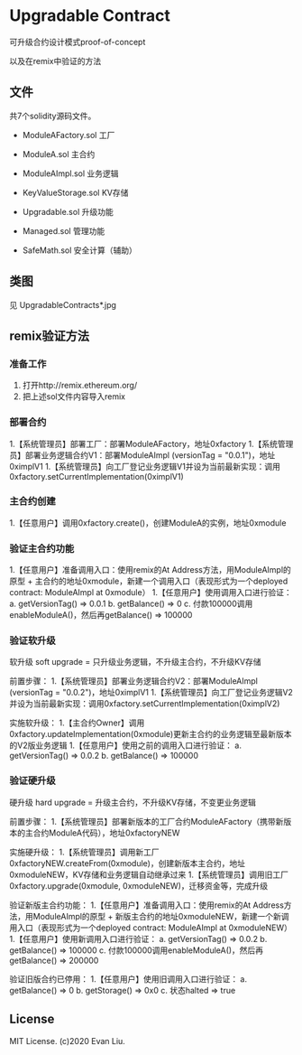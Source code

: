 # Upgradable Contract

可升级合约设计模式proof-of-concept

以及在remix中验证的方法

## 文件

共7个solidity源码文件。

* ModuleAFactory.sol 工厂
* ModuleA.sol 主合约

* ModuleAImpl.sol 业务逻辑
* KeyValueStorage.sol KV存储
 
* Upgradable.sol 升级功能
* Managed.sol 管理功能
 
* SafeMath.sol 安全计算（辅助）

## 类图

见 UpgradableContracts\*.jpg

## remix验证方法

### 准备工作

1. 打开http://remix.ethereum.org/
2. 把上述sol文件内容导入remix

### 部署合约

1.【系统管理员】部署工厂：部署ModuleAFactory，地址0xfactory
1.【系统管理员】部署业务逻辑合约V1：部署ModuleAImpl (versionTag = "0.0.1")，地址0ximplV1
1.【系统管理员】向工厂登记业务逻辑V1并设为当前最新实现：调用0xfactory.setCurrentImplementation(0ximplV1)

### 主合约创建

1.【任意用户】调用0xfactory.create()，创建ModuleA的实例，地址0xmodule

### 验证主合约功能

1.【任意用户】准备调用入口：使用remix的At Address方法，用ModuleAImpl的原型 + 主合约的地址0xmodule，新建一个调用入口（表现形式为一个deployed contract: ModuleAImpl at 0xmodule）
1.【任意用户】使用调用入口进行验证：
	a. getVersionTag() => 0.0.1
	b. getBalance() => 0
	c. 付款100000调用enableModuleA()，然后再getBalance() => 100000

### 验证软升级

软升级 soft upgrade = 只升级业务逻辑，不升级主合约，不升级KV存储

前置步骤：
1.【系统管理员】部署业务逻辑合约V2：部署ModuleAImpl (versionTag = "0.0.2")，地址0ximplV1
1.【系统管理员】向工厂登记业务逻辑V2并设为当前最新实现：调用0xfactory.setCurrentImplementation(0ximplV2)

实施软升级：
1.【主合约Owner】调用0xfactory.updateImplementation(0xmodule)更新主合约的业务逻辑至最新版本的V2版业务逻辑
1.【任意用户】使用之前的调用入口进行验证：
	a. getVersionTag() => 0.0.2
	b. getBalance() => 100000

### 验证硬升级

硬升级 hard upgrade = 升级主合约，不升级KV存储，不变更业务逻辑

前置步骤：
1.【系统管理员】部署新版本的工厂合约ModuleAFactory（携带新版本的主合约ModuleA代码），地址0xfactoryNEW

实施硬升级：
1.【系统管理员】调用新工厂0xfactoryNEW.createFrom(0xmodule)，创建新版本主合约，地址0xmoduleNEW，KV存储和业务逻辑自动继承过来
1.【系统管理员】调用旧工厂0xfactory.upgrade(0xmodule, 0xmoduleNEW)，迁移资金等，完成升级

验证新版主合约功能：
1.【任意用户】准备调用入口：使用remix的At Address方法，用ModuleAImpl的原型 + 新版主合约的地址0xmoduleNEW，新建一个新调用入口（表现形式为一个deployed contract: ModuleAImpl at 0xmoduleNEW）
1.【任意用户】使用新调用入口进行验证：
	a. getVersionTag() => 0.0.2
	b. getBalance() => 100000
	c. 付款100000调用enableModuleA()，然后再getBalance() => 200000
	
验证旧版合约已停用：
1.【任意用户】使用旧调用入口进行验证：
	a. getBalance() => 0
	b. getStorage() => 0x0
	c. 状态halted => true

## License
MIT License.
(c)2020 Evan Liu.
